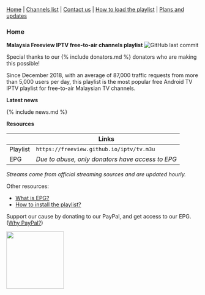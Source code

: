 [Home](https://freeview.github.io/iptv) | [Channels list](https://freeview.github.io/iptv/pages/channels.html) | [Contact us](https://freeview.github.io/iptv/pages/contact.html) | [How to load the playlist](https://freeview.github.io/iptv/pages/howto.html) | [Plans and updates](https://trello.com/b/Tvem1YJd/malaysia-freeview-iptv) 

### Home

**Malaysia Freeview IPTV free-to-air channels playlist**  ![GitHub last commit](https://img.shields.io/github/last-commit/freeview/iptv)

Special thanks to our {% include donators.md %} donators who are making this possible!

Since December 2018, with an average of 87,000 traffic requests from more than 5,000 users per day, this playlist is the most popular free Android TV IPTV playlist for free-to-air Malaysian TV channels. 

**Latest news**

{% include news.md %}

**Resources**

| |Links|
|-|-|
|Playlist|`https://freeview.github.io/iptv/tv.m3u`|
|EPG|*Due to abuse, only donators have access to EPG*|

*Streams come from official streaming sources and are updated hourly.*

Other resources:
- [What is EPG?](https://en.wikipedia.org/wiki/Electronic_program_guide)
- [How to install the playlist?](https://freeview.github.io/iptv/pages/howto.html)

Support our cause by donating to our PayPal, and get access to our EPG. ([Why PayPal?](https://freeview.github.io/iptv/pages/paypal.html))

[<img src="https://www.paypalobjects.com/en_US/i/btn/btn_donateCC_LG.gif" width="150">](https://www.paypal.com/cgi-bin/webscr?cmd=_s-xclick&hosted_button_id=3GFLY2MLMVRJG)
